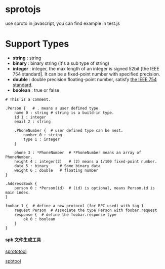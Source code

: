 sprotojs
=======
use sproto in javascript, you can find example in test.js


Support Types
=======

* **string** : string
* **binary** : binary string (it's a sub type of string)
* **integer** : integer, the max length of an integer is signed 52bit [the IEEE 754 standard]. It can be a fixed-point number with specified precision.
* **double** : double precision floating-point number, satisfy [the IEEE 754 standard](https://en.wikipedia.org/wiki/Double-precision_floating-point_format).
* **boolean** : true or false


```
# This is a comment.

.Person {	# . means a user defined type 
    name 0 : string	# string is a build-in type.
    id 1 : integer
    email 2 : string

    .PhoneNumber {	# user defined type can be nest.
        number 0 : string
        type 1 : integer
    }

    phone 3 : *PhoneNumber	# *PhoneNumber means an array of PhoneNumber.
    height 4 : integer(2)	# (2) means a 1/100 fixed-point number.
    data 5 : binary		# Some binary data
    weight 6 : double   # floating number
}

.AddressBook {
    person 0 : *Person(id)	# (id) is optional, means Person.id is main index.
}

foobar 1 {	# define a new protocol (for RPC used) with tag 1
    request Person	# Associate the type Person with foobar.request
    response {	# define the foobar.response type
        ok 0 : boolean
    }
}

```

#### spb 文件生成工具
[sprototool](https://github.com/zhangshiqian1214/sprototool.git) 

[spbtool](https://github.com/zhangshiqian1214/spbtool.git)
 


